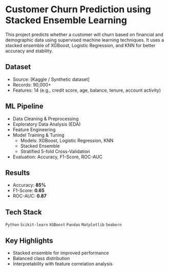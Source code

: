 # Customer Churn Prediction using Stacked Ensemble Learning

This project predicts whether a customer will churn based on financial and demographic data using supervised machine learning techniques. It uses a stacked ensemble of XGBoost, Logistic Regression, and KNN for better accuracy and stability.

## Dataset
- Source: [Kaggle / Synthetic dataset]
- Records: 90,000+
- Features: 14 (e.g., credit score, age, balance, tenure, account activity)

## ML Pipeline
- Data Cleaning & Preprocessing
- Exploratory Data Analysis (EDA)
- Feature Engineering
- Model Training & Tuning
  - Models: XGBoost, Logistic Regression, KNN
  - Stacked Ensemble
  - Stratified 5-fold Cross-Validation
- Evaluation: Accuracy, F1-Score, ROC-AUC

## Results
- Accuracy: **85%**
- F1-Score: **0.65**
- ROC-AUC: **0.87**

## Tech Stack
`Python` `Scikit-learn` `XGBoost` `Pandas` `Matplotlib` `Seaborn`

## Key Highlights
- Stacked ensemble for improved performance
- Balanced class distribution
- Interpretability with feature correlation analysis
